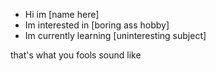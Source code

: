 - Hi im [name here]
- Im interested in [boring ass hobby]
- Im currently learning [uninteresting subject]

that's what you fools sound like
